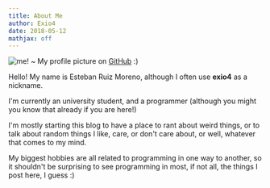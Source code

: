 ```yaml
---
title: About Me
author: Exio4
date: 2018-05-12
mathjax: off
---
```



![me!](https://avatars2.githubusercontent.com/u/852810?s=320&v=4)
~ My profile picture on [GitHub](https://github.com/EXio4) :)


Hello! My name is Esteban Ruiz Moreno, although I often use **exio4** as a nickname.

I'm currently an university student, and a programmer (although you might you know that already if you are here!)

I'm mostly starting this blog to have a place to rant about weird things, or to talk about random things I like, care, or don't care about, or well, whatever that comes to my mind.

My biggest hobbies are all related to programming in one way to another, so it shouldn't be surprising to see programming in most, if not all, the things I post here, I guess :)

